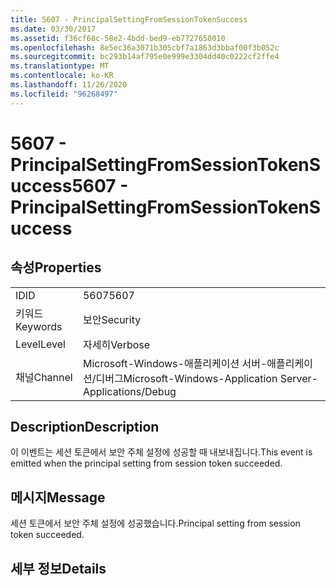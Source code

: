 ```yaml
---
title: 5607 - PrincipalSettingFromSessionTokenSuccess
ms.date: 03/30/2017
ms.assetid: f36cf68c-58e2-4bdd-bed9-eb7727650010
ms.openlocfilehash: 8e5ec36a3071b305cbf7a1863d3bbaf00f3b052c
ms.sourcegitcommit: bc293b14af795e0e999e3304dd40c0222cf2ffe4
ms.translationtype: MT
ms.contentlocale: ko-KR
ms.lasthandoff: 11/26/2020
ms.locfileid: "96268497"
---
```

# <a name="5607---principalsettingfromsessiontokensuccess"></a><span data-ttu-id="bf0f3-102">5607 - PrincipalSettingFromSessionTokenSuccess</span><span class="sxs-lookup"><span data-stu-id="bf0f3-102">5607 - PrincipalSettingFromSessionTokenSuccess</span></span>

## <a name="properties"></a><span data-ttu-id="bf0f3-103">속성</span><span class="sxs-lookup"><span data-stu-id="bf0f3-103">Properties</span></span>  
  
|||  
|-|-|  
|<span data-ttu-id="bf0f3-104">ID</span><span class="sxs-lookup"><span data-stu-id="bf0f3-104">ID</span></span>|<span data-ttu-id="bf0f3-105">5607</span><span class="sxs-lookup"><span data-stu-id="bf0f3-105">5607</span></span>|  
|<span data-ttu-id="bf0f3-106">키워드</span><span class="sxs-lookup"><span data-stu-id="bf0f3-106">Keywords</span></span>|<span data-ttu-id="bf0f3-107">보안</span><span class="sxs-lookup"><span data-stu-id="bf0f3-107">Security</span></span>|  
|<span data-ttu-id="bf0f3-108">Level</span><span class="sxs-lookup"><span data-stu-id="bf0f3-108">Level</span></span>|<span data-ttu-id="bf0f3-109">자세히</span><span class="sxs-lookup"><span data-stu-id="bf0f3-109">Verbose</span></span>|  
|<span data-ttu-id="bf0f3-110">채널</span><span class="sxs-lookup"><span data-stu-id="bf0f3-110">Channel</span></span>|<span data-ttu-id="bf0f3-111">Microsoft-Windows-애플리케이션 서버-애플리케이션/디버그</span><span class="sxs-lookup"><span data-stu-id="bf0f3-111">Microsoft-Windows-Application Server-Applications/Debug</span></span>|  
  
## <a name="description"></a><span data-ttu-id="bf0f3-112">Description</span><span class="sxs-lookup"><span data-stu-id="bf0f3-112">Description</span></span>  

 <span data-ttu-id="bf0f3-113">이 이벤트는 세션 토큰에서 보안 주체 설정에 성공할 때 내보내집니다.</span><span class="sxs-lookup"><span data-stu-id="bf0f3-113">This event is emitted when the principal setting from session token succeeded.</span></span>  
  
## <a name="message"></a><span data-ttu-id="bf0f3-114">메시지</span><span class="sxs-lookup"><span data-stu-id="bf0f3-114">Message</span></span>  

 <span data-ttu-id="bf0f3-115">세션 토큰에서 보안 주체 설정에 성공했습니다.</span><span class="sxs-lookup"><span data-stu-id="bf0f3-115">Principal setting from session token succeeded.</span></span>  
  
## <a name="details"></a><span data-ttu-id="bf0f3-116">세부 정보</span><span class="sxs-lookup"><span data-stu-id="bf0f3-116">Details</span></span>
